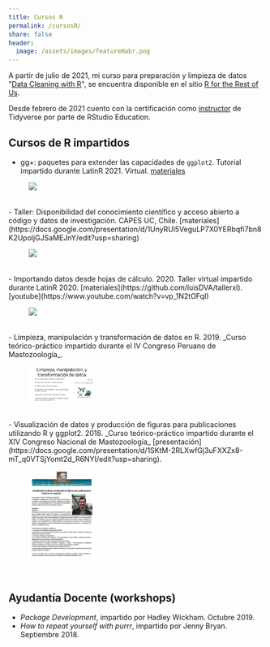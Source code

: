 ```yaml
---
title: Cursos R
permalink: /cursosR/
share: false
header:
  image: /assets/images/featureHabr.png
---
```


A partir de julio de 2021, mi curso para preparación y limpieza de datos "[Data Cleaning with R](https://rfortherestofus.com/courses/data-cleaning/)", se encuentra disponible en el sitio [R for the Rest of Us](https://rfortherestofus.com).

Desde febrero de 2021 cuento con la certificación como [instructor](https://education.rstudio.com/trainers/people/verde_arregoitia+luis/) de Tidyverse por parte de RStudio Education.


## Cursos de R impartidos

- gg+: paquetes para extender las capacidades de `ggplot2`. Tutorial impartido durante LatinR 2021. Virtual. [materiales](https://github.com/luisDVA/ggmas)
<figure>
    <a href="https://pbs.twimg.com/media/FDWdlN0XoAMSKhe?format=jpg&name=large"><img src="https://pbs.twimg.com/media/FDWdlN0XoAMSKhe?format=jpg&name=large" width= "130"></a>
</figure>
<br/>
- Taller: Disponibilidad del conocimiento científico y acceso abierto a código y datos de investigación. CAPES UC, Chile. [materiales](https://docs.google.com/presentation/d/1UnyRUl5VeguLP7X0YERbqfi7bn8K2UpoljGJSaMEJnY/edit?usp=sharing)
<figure>
    <a href="https://pbs.twimg.com/media/E90o9n-XMAIbyEX?format=jpg&name=large"><img src="https://pbs.twimg.com/media/E90o9n-XMAIbyEX?format=jpg&name=large" width= "130"></a>
</figure>
<br/>
-  Importando datos desde hojas de cálculo. 2020. Taller virtual impartido durante LatinR 2020. [materiales](https://github.com/luisDVA/tallerxl). [youtube](https://www.youtube.com/watch?v=vp_1N2tOFqI)  
<figure>
    <a href="https://pbs.twimg.com/media/EixIkqyXsAM6205?format=jpg&name=large"><img src="https://pbs.twimg.com/media/EixIkqyXsAM6205?format=jpg&name=large" width= "130"></a>
</figure>
<br/>
- Limpieza, manipulación y transformación de datos en R. 2019. _Curso teórico-práctico impartido durante el IV Congreso Peruano de Mastozoología_.   
<figure>
    <a href="/assets/images/luisaamp.png"><img src="/assets/images/luisaamp.png" width= "130"></a>
</figure>
<br/>
- Visualización de datos y producción de figuras para publicaciones utilizando R y ggplot2. 2018. _Curso teórico-práctico impartido durante el XIV Congreso Nacional de Mastozoología_ [presentación](https://docs.google.com/presentation/d/1SKtM-2RLXwfGj3uFXXZx8-mT_q0VTSjYomt2d_R6NYI/edit?usp=sharing).  
<figure>
    <a href="/assets/images/ldcnm18.png"><img src="/assets/images/ldcnm18.png" width= "130"></a>
</figure>
<br/>

## Ayudantía Docente (workshops)

- _Package Development_, impartido por Hadley Wickham. Octubre 2019.
- _How to repeat yourself with purrr_, impartido por Jenny Bryan. Septiembre 2018.   

